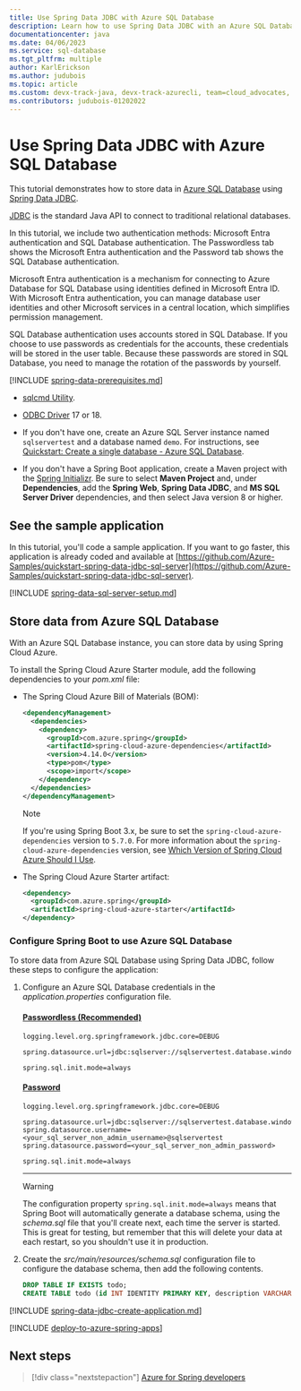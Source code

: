 ```yaml
---
title: Use Spring Data JDBC with Azure SQL Database
description: Learn how to use Spring Data JDBC with an Azure SQL Database.
documentationcenter: java
ms.date: 04/06/2023
ms.service: sql-database
ms.tgt_pltfrm: multiple
author: KarlErickson
ms.author: judubois
ms.topic: article
ms.custom: devx-track-java, devx-track-azurecli, team=cloud_advocates, spring-cloud-azure, passwordless-java, devx-track-extended-java
ms.contributors: judubois-01202022
---
```


# Use Spring Data JDBC with Azure SQL Database

This tutorial demonstrates how to store data in [Azure SQL Database](/azure/sql-database/) using [Spring Data JDBC](https://spring.io/projects/spring-data-jdbc).

[JDBC](https://en.wikipedia.org/wiki/Java_Database_Connectivity) is the standard Java API to connect to traditional relational databases.

In this tutorial, we include two authentication methods: Microsoft Entra authentication and SQL Database authentication. The Passwordless tab shows the Microsoft Entra authentication and the Password tab shows the SQL Database authentication.

Microsoft Entra authentication is a mechanism for connecting to Azure Database for SQL Database using identities defined in Microsoft Entra ID. With Microsoft Entra authentication, you can manage database user identities and other Microsoft services in a central location, which simplifies permission management.

SQL Database authentication uses accounts stored in SQL Database. If you choose to use passwords as credentials for the accounts, these credentials will be stored in the user table. Because these passwords are stored in SQL Database, you need to manage the rotation of the passwords by yourself.

[!INCLUDE [spring-data-prerequisites.md](includes/spring-data-prerequisites.md)]
- [sqlcmd Utility](/sql/tools/sqlcmd/sqlcmd-utility).

- [ODBC Driver](/sql/connect/odbc/download-odbc-driver-for-sql-server) 17 or 18.

- If you don't have one, create an Azure SQL Server instance named `sqlservertest` and a database named `demo`. For instructions, see [Quickstart: Create a single database - Azure SQL Database](/azure/azure-sql/database/single-database-create-quickstart).

- If you don't have a Spring Boot application, create a Maven project with the [Spring Initializr](https://start.spring.io/). Be sure to select **Maven Project** and, under **Dependencies**, add the **Spring Web**, **Spring Data JDBC**, and **MS SQL Server Driver** dependencies, and then select Java version 8 or higher.

## See the sample application

In this tutorial, you'll code a sample application. If you want to go faster, this application is already coded and available at [https://github.com/Azure-Samples/quickstart-spring-data-jdbc-sql-server](https://github.com/Azure-Samples/quickstart-spring-data-jdbc-sql-server).

[!INCLUDE [spring-data-sql-server-setup.md](includes/spring-data-sql-server-setup.md)]

## Store data from Azure SQL Database

With an Azure SQL Database instance, you can store data by using Spring Cloud Azure.

To install the Spring Cloud Azure Starter module, add the following dependencies to your *pom.xml* file:

- The Spring Cloud Azure Bill of Materials (BOM):

  ```xml
  <dependencyManagement>
    <dependencies>
      <dependency>
        <groupId>com.azure.spring</groupId>
        <artifactId>spring-cloud-azure-dependencies</artifactId>
        <version>4.14.0</version>
        <type>pom</type>
        <scope>import</scope>
      </dependency>
    </dependencies>
  </dependencyManagement>
  ```

  > [!NOTE]
  > If you're using Spring Boot 3.x, be sure to set the `spring-cloud-azure-dependencies` version to `5.7.0`.
  > For more information about the `spring-cloud-azure-dependencies` version, see [Which Version of Spring Cloud Azure Should I Use](https://github.com/Azure/azure-sdk-for-java/wiki/Spring-Versions-Mapping#which-version-of-spring-cloud-azure-should-i-use).

- The Spring Cloud Azure Starter artifact:

  ```xml
  <dependency>
    <groupId>com.azure.spring</groupId>
    <artifactId>spring-cloud-azure-starter</artifactId>
  </dependency>
  ```

### Configure Spring Boot to use Azure SQL Database

To store data from Azure SQL Database using Spring Data JDBC, follow these steps to configure the application:

1. Configure an Azure SQL Database credentials in the *application.properties* configuration file.

   #### [Passwordless (Recommended)](#tab/passwordless)

   ```properties
   logging.level.org.springframework.jdbc.core=DEBUG

   spring.datasource.url=jdbc:sqlserver://sqlservertest.database.windows.net:1433;databaseName=demo;authentication=DefaultAzureCredential;

   spring.sql.init.mode=always
   ```

   #### [Password](#tab/password)

   ```properties
   logging.level.org.springframework.jdbc.core=DEBUG

   spring.datasource.url=jdbc:sqlserver://sqlservertest.database.windows.net:1433;database=demo;encrypt=true;trustServerCertificate=false;hostNameInCertificate=*.database.windows.net;loginTimeout=30;
   spring.datasource.username=<your_sql_server_non_admin_username>@sqlservertest
   spring.datasource.password=<your_sql_server_non_admin_password>

   spring.sql.init.mode=always
   ```

    <!-- NOTE: The tab-block end-delimiter here (the "---") needs a 4-space indentation or it will be rendered as a hard rule, and the following note won't be properly indented. -->
    ---

   > [!WARNING]
   > The configuration property `spring.sql.init.mode=always` means that Spring Boot will automatically generate a database schema, using the *schema.sql* file that you'll create next, each time the server is started. This is great for testing, but remember that this will delete your data at each restart, so you shouldn't use it in production.

<!-- NOTE: The numbering must start with 2 here to continue the sequence after the previous step, otherwise the numbering will reset to 1. -->
2. Create the *src/main/resources/schema.sql* configuration file to configure the database schema, then add the following contents.

   ```sql
   DROP TABLE IF EXISTS todo;
   CREATE TABLE todo (id INT IDENTITY PRIMARY KEY, description VARCHAR(255), details VARCHAR(4096), done BIT);
   ```

[!INCLUDE [spring-data-jdbc-create-application.md](includes/spring-data-jdbc-create-application.md)]

[!INCLUDE [deploy-to-azure-spring-apps](includes/deploy-to-azure-spring-apps.md)]

## Next steps

> [!div class="nextstepaction"]
> [Azure for Spring developers](../spring/index.yml)

